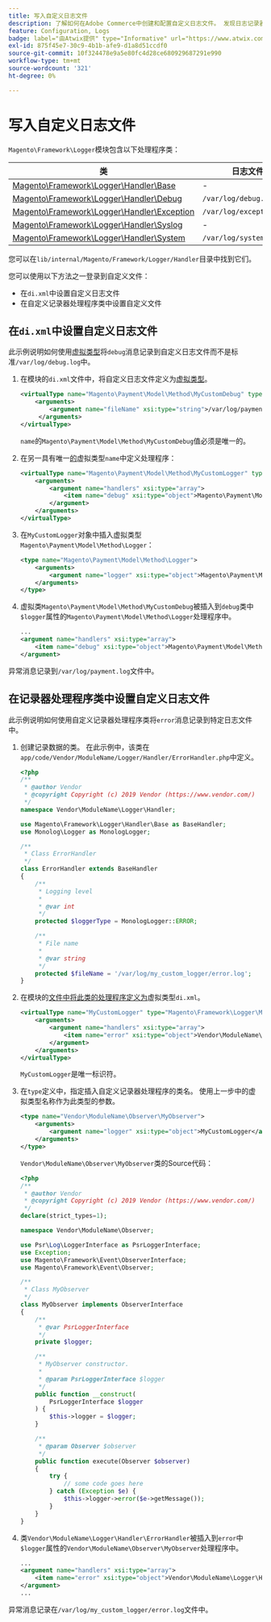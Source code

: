 ```yaml
---
title: 写入自定义日志文件
description: 了解如何在Adobe Commerce中创建和配置自定义日志文件。 发现日志记录器处理程序和自定义日志记录实施。
feature: Configuration, Logs
badge: label="由Atwix提供" type="Informative" url="https://www.atwix.com/" tooltip="阿特维克斯"
exl-id: 875f45e7-30c9-4b1b-afe9-d1a8d51ccdf0
source-git-commit: 10f324478e9a5e80fc4d28ce680929687291e990
workflow-type: tm+mt
source-wordcount: '321'
ht-degree: 0%

---
```


# 写入自定义日志文件

`Magento\Framework\Logger`模块包含以下处理程序类：

| 类 | 日志文件 |
| ----- | -------- |
| [Magento\Framework\Logger\Handler\Base][base] | - |
| [Magento\Framework\Logger\Handler\Debug][debug] | `/var/log/debug.log` |
| [Magento\Framework\Logger\Handler\Exception][exception] | `/var/log/exception.log` |
| [Magento\Framework\Logger\Handler\Syslog][syslog] | - |
| [Magento\Framework\Logger\Handler\System][system] | `/var/log/system.log` |

您可以在`lib/internal/Magento/Framework/Logger/Handler`目录中找到它们。

您可以使用以下方法之一登录到自定义文件：

- 在`di.xml`中设置自定义日志文件
- 在自定义记录器处理程序类中设置自定义文件

## 在`di.xml`中设置自定义日志文件

此示例说明如何使用[虚拟类型](https://developer.adobe.com/commerce/php/development/build/dependency-injection-file/#virtual-types)将`debug`消息记录到自定义日志文件而不是标准`/var/log/debug.log`中。

1. 在模块的`di.xml`文件中，将自定义日志文件定义为[虚拟类型](https://developer.adobe.com/commerce/php/development/build/dependency-injection-file/#virtual-types)。

   ```xml
   <virtualType name="Magento\Payment\Model\Method\MyCustomDebug" type="Magento\Framework\Logger\Handler\Base">
       <arguments>
           <argument name="fileName" xsi:type="string">/var/log/payment.log</argument>
        </arguments>
   </virtualType>
   ```

   `name`的`Magento\Payment\Model\Method\MyCustomDebug`值必须是唯一的。

1. 在另一具有唯一[的](https://developer.adobe.com/commerce/php/development/build/dependency-injection-file/#virtual-types)虚拟类型`name`中定义处理程序：

   ```xml
   <virtualType name="Magento\Payment\Model\Method\MyCustomLogger" type="Magento\Framework\Logger\Monolog">
       <arguments>
           <argument name="handlers" xsi:type="array">
               <item name="debug" xsi:type="object">Magento\Payment\Model\Method\MyCustomDebug</item>
           </argument>
       </arguments>
   </virtualType>
   ```

1. 在`MyCustomLogger`对象中插入[&#x200B; &#x200B;](https://developer.adobe.com/commerce/php/development/build/dependency-injection-file/#virtual-types)虚拟类型`Magento\Payment\Model\Method\Logger`：

   ```xml
   <type name="Magento\Payment\Model\Method\Logger">
       <arguments>
           <argument name="logger" xsi:type="object">Magento\Payment\Model\Method\MyCustomLogger</argument>
       </arguments>
   </type>
   ```

1. 虚拟类`Magento\Payment\Model\Method\MyCustomDebug`被插入到`debug`类中`$logger`属性的`Magento\Payment\Model\Method\Logger`处理程序中。

   ```xml
   ...
   <argument name="handlers" xsi:type="array">
       <item name="debug" xsi:type="object">Magento\Payment\Model\Method\MyCustomDebug</item>
   </argument>
   ```

异常消息记录到`/var/log/payment.log`文件中。

## 在记录器处理程序类中设置自定义日志文件

此示例说明如何使用自定义记录器处理程序类将`error`消息记录到特定日志文件中。

1. 创建记录数据的类。 在此示例中，该类在`app/code/Vendor/ModuleName/Logger/Handler/ErrorHandler.php`中定义。

   ```php
   <?php
   /**
    * @author Vendor
    * @copyright Copyright (c) 2019 Vendor (https://www.vendor.com/)
    */
   namespace Vendor\ModuleName\Logger\Handler;
   
   use Magento\Framework\Logger\Handler\Base as BaseHandler;
   use Monolog\Logger as MonologLogger;
   
   /**
    * Class ErrorHandler
    */
   class ErrorHandler extends BaseHandler
   {
       /**
        * Logging level
        *
        * @var int
        */
       protected $loggerType = MonologLogger::ERROR;
   
       /**
        * File name
        *
        * @var string
        */
       protected $fileName = '/var/log/my_custom_logger/error.log';
   }
   ```

1. 在模块的[文件中将此类的处理程序定义为](https://developer.adobe.com/commerce/php/development/build/dependency-injection-file/#virtual-types)虚拟类型`di.xml`。

   ```xml
   <virtualType name="MyCustomLogger" type="Magento\Framework\Logger\Monolog">
       <arguments>
           <argument name="handlers" xsi:type="array">
               <item name="error" xsi:type="object">Vendor\ModuleName\Logger\Handler\ErrorHandler</item>
           </argument>
       </arguments>
   </virtualType>
   ```

   `MyCustomLogger`是唯一标识符。

1. 在`type`定义中，指定插入自定义记录器处理程序的类名。 使用上一步中的虚拟类型名称作为此类型的参数。

   ```xml
   <type name="Vendor\ModuleName\Observer\MyObserver">
       <arguments>
           <argument name="logger" xsi:type="object">MyCustomLogger</argument>
       </arguments>
   </type>
   ```

   `Vendor\ModuleName\Observer\MyObserver`类的Source代码：

   ```php
   <?php
   /**
    * @author Vendor
    * @copyright Copyright (c) 2019 Vendor (https://www.vendor.com/)
    */
   declare(strict_types=1);
   
   namespace Vendor\ModuleName\Observer;
   
   use Psr\Log\LoggerInterface as PsrLoggerInterface;
   use Exception;
   use Magento\Framework\Event\ObserverInterface;
   use Magento\Framework\Event\Observer;
   
   /**
    * Class MyObserver
    */
   class MyObserver implements ObserverInterface
   {
       /**
        * @var PsrLoggerInterface
        */
       private $logger;
   
       /**
        * MyObserver constructor.
        *
        * @param PsrLoggerInterface $logger
        */
       public function __construct(
           PsrLoggerInterface $logger
       ) {
           $this->logger = $logger;
       }
   
       /**
        * @param Observer $observer
        */
       public function execute(Observer $observer)
       {
           try {
               // some code goes here
           } catch (Exception $e) {
               $this->logger->error($e->getMessage());
           }
       }
   }
   ```

1. 类`Vendor\ModuleName\Logger\Handler\ErrorHandler`被插入到`error`中`$logger`属性的`Vendor\ModuleName\Observer\MyObserver`处理程序中。

   ```xml
   ...
   <argument name="handlers" xsi:type="array">
       <item name="error" xsi:type="object">Vendor\ModuleName\Logger\Handler\ErrorHandler</item>
   </argument>
   ...
   ```

异常消息记录在`/var/log/my_custom_logger/error.log`文件中。

<!-- link definitions -->

[base]: https://github.com/magento/magento2/blob/2.4/lib/internal/Magento/Framework/Logger/Handler/Base.php
[debug]: https://github.com/magento/magento2/blob/2.4/lib/internal/Magento/Framework/Logger/Handler/Debug.php
[exception]: https://github.com/magento/magento2/blob/2.4/lib/internal/Magento/Framework/Logger/Handler/Exception.php
[syslog]: https://github.com/magento/magento2/blob/2.4/lib/internal/Magento/Framework/Logger/Handler/Syslog.php
[system]: https://github.com/magento/magento2/blob/2.4/lib/internal/Magento/Framework/Logger/Handler/System.php
